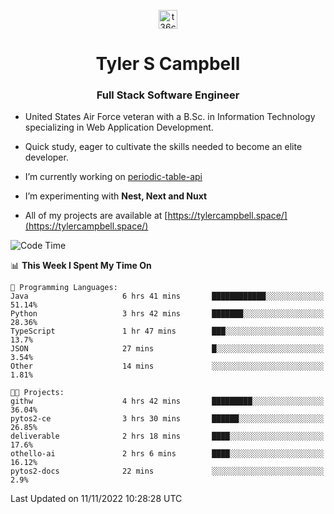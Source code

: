 <p align="center">
<a href="https://www.linkedin.com/in/t36campbell" target="blank"><img align="center" src="https://ik.imagekit.io/t36campbell/Portfolio/linkedin.png.original_m8bbGgPh6.png" alt="t36campbell" height="30" width="30" /></a>
</p>
<h1 align="center">Tyler S Campbell</h1>
<h3 align="center">Full Stack Software Engineer</h3>

* United States Air Force veteran with a B.Sc. in Information Technology specializing in Web Application Development. 

* Quick study, eager to cultivate the skills needed to become an elite developer.

* I’m currently working on [periodic-table-api](https://github.com/t36campbell/periodic-table-api)

* I’m experimenting with **Nest, Next and Nuxt**

* All of my projects are available at [https://tylercampbell.space/](https://tylercampbell.space/)

<!--START_SECTION:waka-->
![Code Time](http://img.shields.io/badge/Code%20Time-1%2C982%20hrs%2031%20mins-blue)

📊 **This Week I Spent My Time On** 

```text
💬 Programming Languages: 
Java                     6 hrs 41 mins       ████████████░░░░░░░░░░░░░   51.14% 
Python                   3 hrs 42 mins       ███████░░░░░░░░░░░░░░░░░░   28.36% 
TypeScript               1 hr 47 mins        ███░░░░░░░░░░░░░░░░░░░░░░   13.7% 
JSON                     27 mins             █░░░░░░░░░░░░░░░░░░░░░░░░   3.54% 
Other                    14 mins             ░░░░░░░░░░░░░░░░░░░░░░░░░   1.81%

🐱‍💻 Projects: 
githw                    4 hrs 42 mins       █████████░░░░░░░░░░░░░░░░   36.04% 
pytos2-ce                3 hrs 30 mins       ██████░░░░░░░░░░░░░░░░░░░   26.85% 
deliverable              2 hrs 18 mins       ████░░░░░░░░░░░░░░░░░░░░░   17.6% 
othello-ai               2 hrs 6 mins        ████░░░░░░░░░░░░░░░░░░░░░   16.12% 
pytos2-docs              22 mins             ░░░░░░░░░░░░░░░░░░░░░░░░░   2.9%

```


 Last Updated on 11/11/2022 10:28:28 UTC
<!--END_SECTION:waka-->
